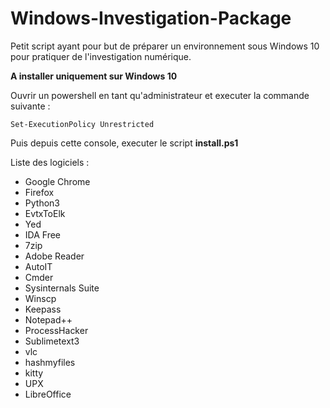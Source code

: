 # Windows-Investigation-Package

Petit script ayant pour but de préparer un environnement sous Windows 10 pour pratiquer de l'investigation numérique.

**A installer uniquement sur Windows 10**

Ouvrir un powershell en tant qu'administrateur et executer la commande suivante :
```
Set-ExecutionPolicy Unrestricted
```

Puis depuis cette console, executer le script **install.ps1**

Liste des logiciels :
* Google Chrome
* Firefox
* Python3
* EvtxToElk
* Yed
* IDA Free
* 7zip
* Adobe Reader
* AutoIT
* Cmder
* Sysinternals Suite
* Winscp
* Keepass
* Notepad++
* ProcessHacker
* Sublimetext3
* vlc
* hashmyfiles
* kitty
* UPX
* LibreOffice
